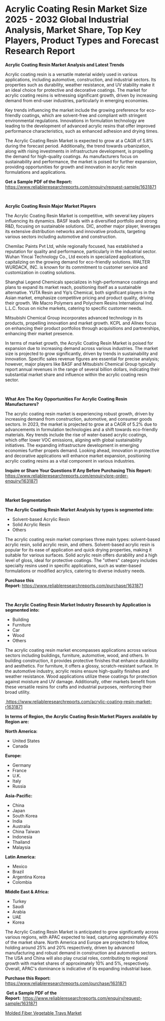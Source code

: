 <p><h1>Acrylic Coating Resin Market Size 2025 - 2032 Global Industrial Analysis, Market Share, Top Key Players, Product Types and Forecast Research Report</h1></p><p><strong>Acrylic Coating Resin Market Analysis and Latest Trends</strong></p>
<p><p>Acrylic coating resin is a versatile material widely used in various applications, including automotive, construction, and industrial sectors. Its properties such as durability, weather resistance, and UV stability make it an ideal choice for protective and decorative coatings. The market for acrylic coating resins is witnessing significant growth, driven by increasing demand from end-user industries, particularly in emerging economies. </p><p>Key trends influencing the market include the growing preference for eco-friendly coatings, which are solvent-free and compliant with stringent environmental regulations. Innovations in formulation technology are leading to the development of advanced acrylic resins that offer improved performance characteristics, such as enhanced adhesion and drying times. </p><p>The Acrylic Coating Resin Market is expected to grow at a CAGR of 5.8% during the forecast period. Additionally, the trend towards urbanization, along with rising investments in infrastructure development, is propelling the demand for high-quality coatings. As manufacturers focus on sustainability and performance, the market is poised for further expansion, providing opportunities for growth and innovation in acrylic resin formulations and applications.</p></p>
<p><strong>Get a Sample PDF of the Report:&nbsp;</strong> <a href="https://www.reliableresearchreports.com/enquiry/request-sample/1631871?utm_campaign=2937&utm_medium=2&utm_source=Github&utm_content=ia&utm_term=29032025&utm_id=acrylic-coating-resin">https://www.reliableresearchreports.com/enquiry/request-sample/1631871</a></p>
<p>&nbsp;</p>
<p><strong>Acrylic Coating Resin Major Market Players</strong></p>
<p><p>The Acrylic Coating Resin Market is competitive, with several key players influencing its dynamics. BASF leads with a diversified portfolio and strong R&D, focusing on sustainable solutions. DIC, another major player, leverages its extensive distribution networks and innovative products, targeting various sectors including automotive and construction.</p><p>Chemilac Paints Pvt Ltd, while regionally focused, has established a reputation for quality and performance, particularly in the industrial sector. Wuhan Yincai Technology Co., Ltd excels in specialized applications, capitalizing on the growing demand for eco-friendly solutions. WALTER WURDACK, INC. is known for its commitment to customer service and customization in coating solutions.</p><p>Shanghai Legend Chemicals specializes in high-performance coatings and plans to expand its market reach, positioning itself as a sustainable alternative. YUTA Resin and Yip’s Chemical, both significant players in the Asian market, emphasize competitive pricing and product quality, driving their growth. We Macro Polymers and Polychem Resins International Ind. L.L.C. focus on niche markets, catering to specific customer needs.</p><p>Mitsubishi Chemical Group incorporates advanced technology in its products, propelling innovation and market growth. KCPL and Allnex focus on enhancing their product portfolios through acquisitions and partnerships, enhancing their market presence.</p><p>In terms of market growth, the Acrylic Coating Resin Market is poised for expansion due to increasing demand across various industries. The market size is projected to grow significantly, driven by trends in sustainability and innovation. Specific sales revenue figures are essential for precise analysis; however, major players like BASF and Mitsubishi Chemical Group typically report annual revenues in the range of several billion dollars, indicating their substantial market share and influence within the acrylic coating resin sector.</p></p>
<p>&nbsp;</p>
<p><strong>What Are The Key Opportunities For Acrylic Coating Resin Manufacturers?</strong></p>
<p><p>The acrylic coating resin market is experiencing robust growth, driven by increasing demand from construction, automotive, and consumer goods sectors. In 2023, the market is projected to grow at a CAGR of 5.2% due to advancements in formulation technologies and a shift towards eco-friendly materials. Key trends include the rise of water-based acrylic coatings, which offer lower VOC emissions, aligning with global sustainability initiatives. The expanding infrastructure development in emerging economies further propels demand. Looking ahead, innovation in protective and decorative applications will enhance market expansion, positioning acrylic coating resins as a vital component in various industries.</p></p>
<p><strong>Inquire or Share Your Questions If Any Before Purchasing This Report:</strong> <a href="https://www.reliableresearchreports.com/enquiry/pre-order-enquiry/1631871?utm_campaign=2937&utm_medium=2&utm_source=Github&utm_content=ia&utm_term=29032025&utm_id=acrylic-coating-resin">https://www.reliableresearchreports.com/enquiry/pre-order-enquiry/1631871</a></p>
<p>&nbsp;</p>
<p><strong>Market Segmentation</strong></p>
<p><strong>The Acrylic Coating Resin Market Analysis by types is segmented into:</strong></p>
<p><ul><li>Solvent-based Acrylic Resin</li><li>Solid Acrylic Resin</li><li>Others</li></ul></p>
<p><p>The acrylic coating resin market comprises three main types: solvent-based acrylic resin, solid acrylic resin, and others. Solvent-based acrylic resin is popular for its ease of application and quick drying properties, making it suitable for various surfaces. Solid acrylic resin offers durability and a high level of gloss, ideal for protective coatings. The "others" category includes specialty resins used in specific applications, such as water-based formulations or modified acrylics, catering to diverse industry needs.</p></p>
<p><strong>Purchase this Report:&nbsp;</strong><a href="https://www.reliableresearchreports.com/purchase/1631871?utm_campaign=2937&utm_medium=2&utm_source=Github&utm_content=ia&utm_term=29032025&utm_id=acrylic-coating-resin">https://www.reliableresearchreports.com/purchase/1631871</a></p>
<p>&nbsp;</p>
<p><strong>The Acrylic Coating Resin Market Industry Research by Application is segmented into:</strong></p>
<p><ul><li>Building</li><li>Furniture</li><li>Car</li><li>Wood</li><li>Others</li></ul></p>
<p><p>The acrylic coating resin market encompasses applications across various sectors including buildings, furniture, automotive, wood, and others. In building construction, it provides protective finishes that enhance durability and aesthetics. For furniture, it offers a glossy, scratch-resistant surface. In the automotive industry, acrylic resins ensure high-quality finishes and weather resistance. Wood applications utilize these coatings for protection against moisture and UV damage. Additionally, other markets benefit from these versatile resins for crafts and industrial purposes, reinforcing their broad utility.</p></p>
<p><a href="https://www.reliableresearchreports.com/acrylic-coating-resin-market-r1631871?utm_campaign=2937&utm_medium=2&utm_source=Github&utm_content=ia&utm_term=29032025&utm_id=acrylic-coating-resin">&nbsp;https://www.reliableresearchreports.com/acrylic-coating-resin-market-r1631871</a></p>
<p><strong>In terms of Region, the Acrylic Coating Resin Market Players available by Region are:</strong></p>
<p>
    <p> <strong> North America: </strong>
        <ul>
            <li>United States</li>
            <li>Canada</li>
        </ul>
        </p> 
    <p> <strong> Europe: </strong>
        <ul>
            <li>Germany</li>
            <li>France</li>
            <li>U.K.</li>
            <li>Italy</li>
            <li>Russia</li>
        </ul>
        </p> 
    <p> <strong> Asia-Pacific: </strong>
        <ul>
            <li>China</li>
            <li>Japan</li>
            <li>South Korea</li>
            <li>India</li>
            <li>Australia</li>
            <li>China Taiwan</li>
            <li>Indonesia</li>
            <li>Thailand</li>
            <li>Malaysia</li>
        </ul>
        </p> 
    <p> <strong> Latin America: </strong>
        <ul>
            <li>Mexico</li>
            <li>Brazil</li>
            <li>Argentina Korea</li>
            <li>Colombia</li>
        </ul>
        </p> 
    <p> <strong> Middle East & Africa: </strong>
        <ul>
            <li>Turkey</li>
            <li>Saudi</li>
            <li>Arabia</li>
            <li>UAE</li>
            <li>Korea</li>
        </ul>
    </p>
    </p>
<p><p>The Acrylic Coating Resin Market is anticipated to grow significantly across various regions, with APAC expected to lead, capturing approximately 40% of the market share. North America and Europe are projected to follow, holding around 25% and 20% respectively, driven by advanced manufacturing and robust demand in construction and automotive sectors. The USA and China will also play crucial roles, contributing to regional growth with market shares of approximately 10% and 5%, respectively. Overall, APAC's dominance is indicative of its expanding industrial base.</p></p>
<p><strong>Purchase this Report: </strong><a href="https://www.reliableresearchreports.com/purchase/1631871?utm_campaign=2937&utm_medium=2&utm_source=Github&utm_content=ia&utm_term=29032025&utm_id=acrylic-coating-resin">https://www.reliableresearchreports.com/purchase/1631871</a></p>
<p>&nbsp;<strong>Get a Sample PDF of the Report:&nbsp;&nbsp;</strong><a href="https://www.reliableresearchreports.com/enquiry/request-sample/1631871?utm_campaign=2937&utm_medium=2&utm_source=Github&utm_content=ia&utm_term=29032025&utm_id=acrylic-coating-resin">https://www.reliableresearchreports.com/enquiry/request-sample/1631871</a></p>
<p><strong></strong></p>
<p><p><a href="https://github.com/hunanuzmez/Market-Research-Report-List-1/blob/main/molded-fiber-vegetable-trays-market.md?utm_campaign=2937&utm_medium=2&utm_source=Github&utm_content=ia&utm_term=29032025&utm_id=acrylic-coating-resin">Molded Fiber Vegetable Trays Market</a></p></p>